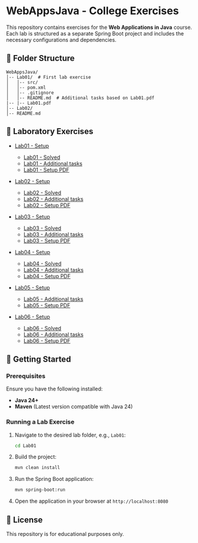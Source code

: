 # WebAppsJava - College Exercises

This repository contains exercises for the **Web Applications in Java** course. Each lab is structured as a separate Spring Boot project and includes the necessary configurations and dependencies.

## 📂 Folder Structure
```
WebAppsJava/
│-- Lab01/  # First lab exercise
│   │-- src/
│   │-- pom.xml
│   │-- .gitignore
│   │-- README.md  # Additional tasks based on Lab01.pdf
|-- |-- Lab01.pdf
│-- Lab02/
│-- README.md
```

## 📌 Laboratory Exercises
- [Lab01 - Setup](https://github.com/lknezevicc/WebAppsJava/commit/3bf2e37)
   - [Lab01 - Solved](https://github.com/lknezevicc/WebAppsJava/commit/767af0f)
   - [Lab01 - Additional tasks](Lab01/README.md)
   - [Lab01 - Setup PDF](Lab01/Lab01.pdf)
 
- [Lab02 - Setup](https://github.com/lknezevicc/WebAppsJava/commit/a9c53ff)
   - [Lab02 - Solved](https://github.com/lknezevicc/WebAppsJava/commit/d7c41fd)
   - [Lab02 - Additional tasks](Lab02/README.md)
   - [Lab02 - Setup PDF](Lab02/Lab02.pdf)

 - [Lab03 - Setup](https://github.com/lknezevicc/WebAppsJava/commit/3a7fe0b)
   - [Lab03 - Solved](https://github.com/lknezevicc/WebAppsJava/commit/00eda46)
   - [Lab03 - Additional tasks](Lab03/restaurant-app/README.md)
   - [Lab03 - Setup PDF](Lab03/Lab03.pdf)
  
- [Lab04 - Setup](https://github.com/lknezevicc/WebAppsJava/commit/4ed888b)
   - [Lab04 - Solved](https://github.com/lknezevicc/WebAppsJava/commit/edf7585)
   - [Lab04 - Additional tasks](Lab04/README.md)
   - [Lab04 - Setup PDF](Lab04/Lab04.pdf)
 
- [Lab05 - Setup](https://github.com/lknezevicc/WebAppsJava/commit/e32d1a2)
   - [Lab05 - Additional tasks](Lab05/README.md)
   - [Lab05 - Setup PDF](Lab05/Lab05.pdf)

- [Lab06 - Setup](https://github.com/lknezevicc/WebAppsJava/commit/482b8f8)
   - [Lab06 - Solved](https://github.com/lknezevicc/WebAppsJava/commit/edf7585)
   - [Lab06 - Additional tasks](Lab06/README.md)
   - [Lab06 - Setup PDF](Lab06/Lab06.pdf)

## 🚀 Getting Started
### Prerequisites
Ensure you have the following installed:
- **Java 24+**
- **Maven** (Latest version compatible with Java 24)

### Running a Lab Exercise
1. Navigate to the desired lab folder, e.g., `Lab01`:
   ```sh
   cd Lab01
   ```
2. Build the project:
   ```sh
   mvn clean install
   ```
3. Run the Spring Boot application:
   ```sh
   mvn spring-boot:run
   ```
4. Open the application in your browser at `http://localhost:8080`

## 📜 License
This repository is for educational purposes only.
